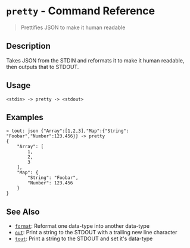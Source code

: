 # `pretty` - Command Reference

> Prettifies JSON to make it human readable

## Description

Takes JSON from the STDIN and reformats it to make it human readable, then
outputs that to STDOUT.

## Usage

```
<stdin> -> pretty -> <stdout>
```

## Examples

```
» tout: json {"Array":[1,2,3],"Map":{"String": "Foobar","Number":123.456}} -> pretty 
{
    "Array": [
        1,
        2,
        3
    ],
    "Map": {
        "String": "Foobar",
        "Number": 123.456
    }
}
```

## See Also

* [`format`](../commands/format.md):
  Reformat one data-type into another data-type
* [`out`](../commands/out.md):
  Print a string to the STDOUT with a trailing new line character
* [`tout`](../commands/tout.md):
  Print a string to the STDOUT and set it's data-type